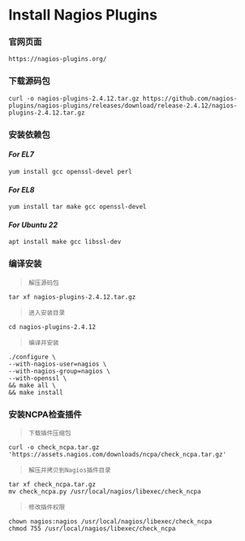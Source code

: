 # Install Nagios Plugins

### 官网页面
```shell
https://nagios-plugins.org/
```

### 下载源码包
```shell
curl -o nagios-plugins-2.4.12.tar.gz https://github.com/nagios-plugins/nagios-plugins/releases/download/release-2.4.12/nagios-plugins-2.4.12.tar.gz
```

### 安装依赖包
#### ***For EL7***
```shell
yum install gcc openssl-devel perl
```
#### ***For EL8***
```shell
yum install tar make gcc openssl-devel
```
#### ***For Ubuntu 22***
```shell
apt install make gcc libssl-dev
```

### 编译安装
>`解压源码包`
```shell
tar xf nagios-plugins-2.4.12.tar.gz
```
>`进入安装目录`
```shell
cd nagios-plugins-2.4.12
```
>`编译并安装`
```shell
./configure \
--with-nagios-user=nagios \
--with-nagios-group=nagios \
--with-openssl \
&& make all \
&& make install
```

### 安装NCPA检查插件
>`下载插件压缩包`
```shell
curl -o check_ncpa.tar.gz 'https://assets.nagios.com/downloads/ncpa/check_ncpa.tar.gz'
```
>`解压并拷贝到Nagios插件目录`
```shell
tar xf check_ncpa.tar.gz
mv check_ncpa.py /usr/local/nagios/libexec/check_ncpa
```
>`修改插件权限`
```shell
chown nagios:nagios /usr/local/nagios/libexec/check_ncpa
chmod 755 /usr/local/nagios/libexec/check_ncpa
```
